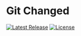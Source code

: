 # Git Changed
[![Latest Release](https://gitlab.com/DeveloperC/git-changed/-/badges/release.svg)](https://gitlab.com/DeveloperC/git-changed/-/releases)
[![License](https://img.shields.io/badge/License-AGPLv3-blue.svg)](https://www.gnu.org/licenses/agpl-3.0)
